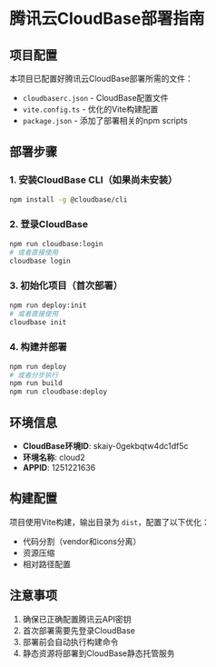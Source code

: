 # 腾讯云CloudBase部署指南

## 项目配置

本项目已配置好腾讯云CloudBase部署所需的文件：

- `cloudbaserc.json` - CloudBase配置文件
- `vite.config.ts` - 优化的Vite构建配置
- `package.json` - 添加了部署相关的npm scripts

## 部署步骤

### 1. 安装CloudBase CLI（如果尚未安装）
```bash
npm install -g @cloudbase/cli
```

### 2. 登录CloudBase
```bash
npm run cloudbase:login
# 或者直接使用
cloudbase login
```

### 3. 初始化项目（首次部署）
```bash
npm run deploy:init
# 或者直接使用
cloudbase init
```

### 4. 构建并部署
```bash
npm run deploy
# 或者分步执行
npm run build
npm run cloudbase:deploy
```

## 环境信息

- **CloudBase环境ID**: skaiy-0gekbqtw4dc1df5c
- **环境名称**: cloud2
- **APPID**: 1251221636

## 构建配置

项目使用Vite构建，输出目录为 `dist`，配置了以下优化：
- 代码分割（vendor和icons分离）
- 资源压缩
- 相对路径配置

## 注意事项

1. 确保已正确配置腾讯云API密钥
2. 首次部署需要先登录CloudBase
3. 部署前会自动执行构建命令
4. 静态资源将部署到CloudBase静态托管服务
